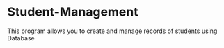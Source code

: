 # Student-Management
This program allows you to create and manage records of students using Database
